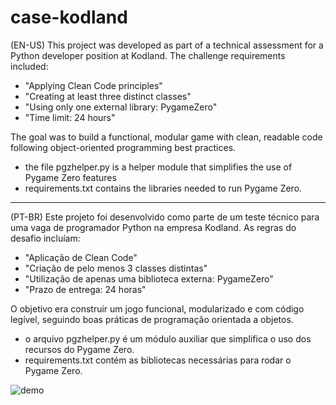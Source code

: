# case-kodland
(EN-US) This project was developed as part of a technical assessment for a Python developer position at Kodland. The challenge requirements included:

- "Applying Clean Code principles"
- "Creating at least three distinct classes"
- "Using only one external library: PygameZero"
- "Time limit: 24 hours"

The goal was to build a functional, modular game with clean, readable code following object-oriented programming best practices.

- the file pgzhelper.py is a helper module that simplifies the use of Pygame Zero features
- requirements.txt contains the libraries needed to run Pygame Zero.

---

(PT-BR) Este projeto foi desenvolvido como parte de um teste técnico para uma vaga de programador Python na empresa Kodland. As regras do desafio incluíam:

- "Aplicação de Clean Code"
- "Criação de pelo menos 3 classes distintas"
- "Utilização de apenas uma biblioteca externa: PygameZero"
- "Prazo de entrega: 24 horas"

O objetivo era construir um jogo funcional, modularizado e com código legível, seguindo boas práticas de programação orientada a objetos.

- o arquivo pgzhelper.py é um módulo auxiliar que simplifica o uso dos recursos do Pygame Zero.
- requirements.txt contém as bibliotecas necessárias para rodar o Pygame Zero.

![demo](https://imgur.com/fXXxCDr.gif)
